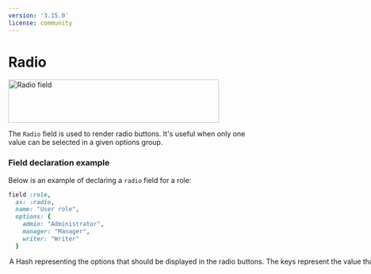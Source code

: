 ```yaml
---
version: '3.15.0'
license: community
---
```


# Radio

<Image src="/assets/img/fields/radio.png" width="425" height="87" alt="Radio field" />

The `Radio` field is used to render radio buttons. It's useful when only one value can be selected in a given options group.

### Field declaration example
Below is an example of declaring a `radio` field for a role:

```ruby
field :role,
  as: :radio,
  name: "User role",
  options: {
    admin: "Administrator",
    manager: "Manager",
    writer: "Writer"
  }
```

<Option name="`options`">

A `Hash` representing the options that should be displayed in the radio buttons.

The keys represent the value that will be persisted and the values are the visible labels.

#### Default value

Empty `Hash`.

```ruby
{}
```

#### Possible values

Any `Hash`. Example:

```ruby
{
  admin: "Administrator",
  manager: "Manager",
  writer: "Writer"
}
```

</Option>

